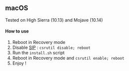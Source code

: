 ## macOS

Tested on High Sierra (10.13) and Mojave (10.14)

#### How to use

1. Reboot in Recovery mode
2. Disable [SIP](https://en.wikipedia.org/wiki/System_Integrity_Protection) : `csrutil disable; reboot`
3. Run the `install.sh` script
4. Reboot in Recovery mode and `csrutil enable; reboot`
5. Enjoy !

